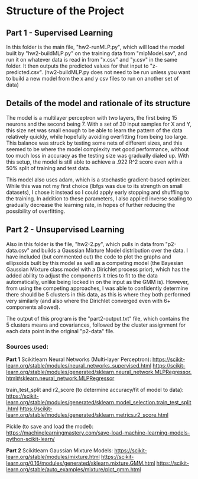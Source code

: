 # Structure of the Project

## Part 1 - Supervised Learning

In this folder is the main file, "hw2-runMLP.py", which will load the model built by "hw2-buildMLP.py" on the training data from "mlpModel.sav", and run it on whatever data is read in from "x.csv" and "y.csv" in the same folder.  It then outputs the predicted values for that input to "z-predicted.csv". 
(hw2-buildMLP.py does not need to be run unless you want to build a new model from the x and y csv files to run on another set of data)

## Details of the model and rationale of its structure

The model is a multilayer perceptron with two layers, the first being 15 neurons and the second being 7.  With a set of 30 input samples for X and Y, this size net was small enough to be able to learn the pattern of the data relatively quickly, while hopefully avoiding overfitting from being too large.  This balance was struck by testing some nets of different sizes, and this seemed to be where the model complexity met good performance, without too much loss in accuracy as the testing size was gradually dialed up.  With this setup, the model is still able to achieve a .922 R^2 score even with a 50% split of training and test data.

This model also uses adam, which is a stochastic gradient-based optimizer.  While this was not my first choice (lbfgs was due to its strength on small datasets), I chose it instead so I could apply early stopping and shuffling to the training.  In addition to these parameters, I also applied inverse scaling to gradually decrease the learning rate, in hopes of further reducing the possibility of overfitting.


## Part 2 - Unsupervised Learning

Also in this folder is the file, "hw2-2.py", which pulls in data from "p2-data.csv" and builds a Gaussian Mixture Model distribution over the data.  I have included (but commented out) the code to plot the graphs and ellipsoids built by this model as well as a competing model (the Bayesian Gaussian Mixture class model with a Dirichlet process prior), which has the added ability to adjust the components it tries to fit to the data automatically, unlike being locked in on the input as the GMM is).  However, from using the competing approaches, I was able to confidently determine there should be 5 clusters in this data, as this is where they both performed very similarly (and also where the Dirichlet converged even with 6+ components allowed).

The output of this program is the "part2-output.txt" file, which contains the 5 clusters means and covariances, followed by the cluster assignment for each data point in the original "p2-data" file.

### Sources used:

__Part 1__
Scikitlearn Neural Networks (Multi-layer Perceptron):
https://scikit-learn.org/stable/modules/neural_networks_supervised.html
https://scikit-learn.org/stable/modules/generated/sklearn.neural_network.MLPRegressor.html#sklearn.neural_network.MLPRegressor

train_test_split and r2_score (to determine accuracy/fit of model to data):
https://scikit-learn.org/stable/modules/generated/sklearn.model_selection.train_test_split.html
https://scikit-learn.org/stable/modules/generated/sklearn.metrics.r2_score.html

Pickle (to save and load the model):
https://machinelearningmastery.com/save-load-machine-learning-models-python-scikit-learn/

__Part 2__
Scikitlearn Gaussian Mixture Models:
https://scikit-learn.org/stable/modules/mixture.html
https://scikit-learn.org/0.16/modules/generated/sklearn.mixture.GMM.html
https://scikit-learn.org/stable/auto_examples/mixture/plot_gmm.html


